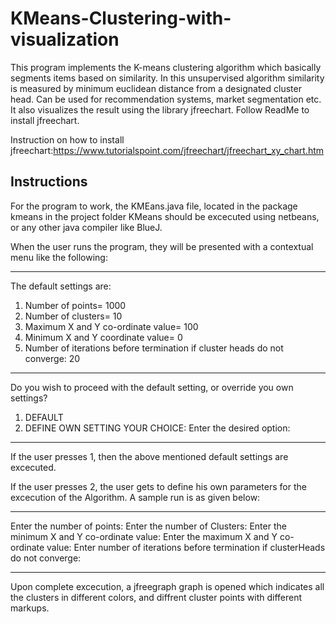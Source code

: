 # KMeans-Clustering-with-visualization
This program implements the K-means clustering algorithm which basically segments items based on similarity. In this unsupervised algorithm similarity is measured by minimum euclidean distance from a designated cluster head. Can be used for recommendation systems, market segmentation etc.  It also visualizes the result using the library jfreechart. Follow ReadMe to install jfreechart. 

Instruction on how to install jfreechart:https://www.tutorialspoint.com/jfreechart/jfreechart_xy_chart.htm

Instructions
-------------

For the program to work, the KMEans.java file, located in the package kmeans in the project folder KMeans should be excecuted using netbeans, or any other java compiler like BlueJ.

When the user runs the program, they will be presented with a contextual menu like the following:
_____________________________________________________________________________________________________________________________
The default settings are:
1. Number of points= 1000
2. Number of clusters= 10
3. Maximum X and Y co-ordinate value= 100
4. Minimum X and Y coordinate value= 0
5. Number of iterations before termination if cluster heads do not converge: 20
___________________________________


Do you wish to proceed with the default setting, or override you own settings?
1. DEFAULT
2. DEFINE OWN SETTING
 YOUR CHOICE: 
Enter the desired option:
_______________________________________________________________________________________________________________________________

If the user presses 1,  then the above mentioned default settings are excecuted.

If the user presses 2, the user gets to define his own parameters for the excecution of the Algorithm.
A sample run is as given below:
________________________________________________________________________________________________________________________________
Enter the number of points:
Enter the number of Clusters: 
Enter the minimum X and Y co-ordinate value: 
Enter the maximum X and Y co-ordinate value: 
Enter number of iterations before termination if clusterHeads do not converge: 
_________________________________________________________________________________________________________________________________

Upon complete excecution, a jfreegraph graph is opened which indicates all the clusters in different colors, and diffrent cluster points with different markups. 

